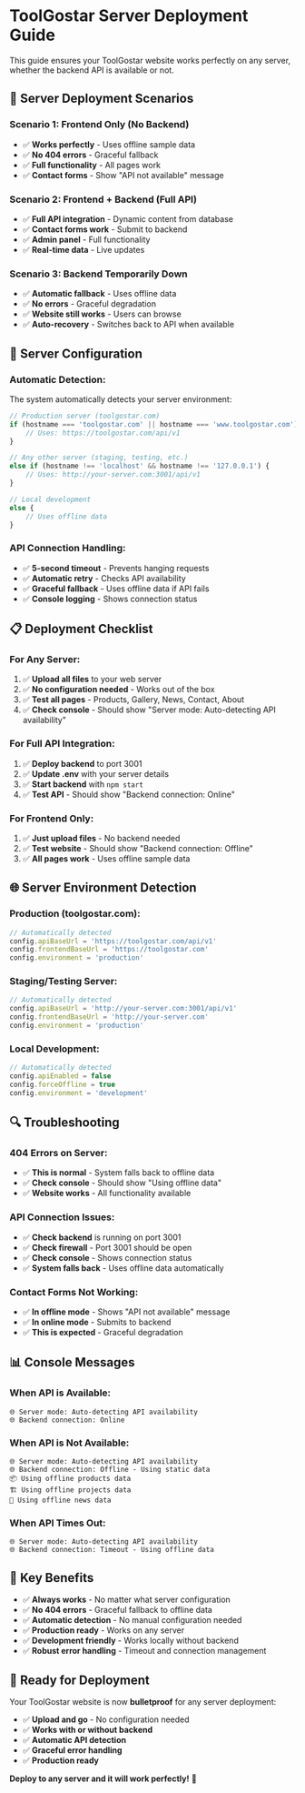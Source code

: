 # ToolGostar Server Deployment Guide

This guide ensures your ToolGostar website works perfectly on any server, whether the backend API is available or not.

## 🚀 **Server Deployment Scenarios**

### **Scenario 1: Frontend Only (No Backend)**
- ✅ **Works perfectly** - Uses offline sample data
- ✅ **No 404 errors** - Graceful fallback
- ✅ **Full functionality** - All pages work
- ✅ **Contact forms** - Show "API not available" message

### **Scenario 2: Frontend + Backend (Full API)**
- ✅ **Full API integration** - Dynamic content from database
- ✅ **Contact forms work** - Submit to backend
- ✅ **Admin panel** - Full functionality
- ✅ **Real-time data** - Live updates

### **Scenario 3: Backend Temporarily Down**
- ✅ **Automatic fallback** - Uses offline data
- ✅ **No errors** - Graceful degradation
- ✅ **Website still works** - Users can browse
- ✅ **Auto-recovery** - Switches back to API when available

## 🔧 **Server Configuration**

### **Automatic Detection:**
The system automatically detects your server environment:

```javascript
// Production server (toolgostar.com)
if (hostname === 'toolgostar.com' || hostname === 'www.toolgostar.com') {
    // Uses: https://toolgostar.com/api/v1
}

// Any other server (staging, testing, etc.)
else if (hostname !== 'localhost' && hostname !== '127.0.0.1') {
    // Uses: http://your-server.com:3001/api/v1
}

// Local development
else {
    // Uses offline data
}
```

### **API Connection Handling:**
- ✅ **5-second timeout** - Prevents hanging requests
- ✅ **Automatic retry** - Checks API availability
- ✅ **Graceful fallback** - Uses offline data if API fails
- ✅ **Console logging** - Shows connection status

## 📋 **Deployment Checklist**

### **For Any Server:**
1. ✅ **Upload all files** to your web server
2. ✅ **No configuration needed** - Works out of the box
3. ✅ **Test all pages** - Products, Gallery, News, Contact, About
4. ✅ **Check console** - Should show "Server mode: Auto-detecting API availability"

### **For Full API Integration:**
1. ✅ **Deploy backend** to port 3001
2. ✅ **Update .env** with your server details
3. ✅ **Start backend** with `npm start`
4. ✅ **Test API** - Should show "Backend connection: Online"

### **For Frontend Only:**
1. ✅ **Just upload files** - No backend needed
2. ✅ **Test website** - Should show "Backend connection: Offline"
3. ✅ **All pages work** - Uses offline sample data

## 🌐 **Server Environment Detection**

### **Production (toolgostar.com):**
```javascript
// Automatically detected
config.apiBaseUrl = 'https://toolgostar.com/api/v1'
config.frontendBaseUrl = 'https://toolgostar.com'
config.environment = 'production'
```

### **Staging/Testing Server:**
```javascript
// Automatically detected
config.apiBaseUrl = 'http://your-server.com:3001/api/v1'
config.frontendBaseUrl = 'http://your-server.com'
config.environment = 'production'
```

### **Local Development:**
```javascript
// Automatically detected
config.apiEnabled = false
config.forceOffline = true
config.environment = 'development'
```

## 🔍 **Troubleshooting**

### **404 Errors on Server:**
- ✅ **This is normal** - System falls back to offline data
- ✅ **Check console** - Should show "Using offline data"
- ✅ **Website works** - All functionality available

### **API Connection Issues:**
- ✅ **Check backend** is running on port 3001
- ✅ **Check firewall** - Port 3001 should be open
- ✅ **Check console** - Shows connection status
- ✅ **System falls back** - Uses offline data automatically

### **Contact Forms Not Working:**
- ✅ **In offline mode** - Shows "API not available" message
- ✅ **In online mode** - Submits to backend
- ✅ **This is expected** - Graceful degradation

## 📊 **Console Messages**

### **When API is Available:**
```
🌐 Server mode: Auto-detecting API availability
🌐 Backend connection: Online
```

### **When API is Not Available:**
```
🌐 Server mode: Auto-detecting API availability
🌐 Backend connection: Offline - Using static data
📦 Using offline products data
🏗️ Using offline projects data
📰 Using offline news data
```

### **When API Times Out:**
```
🌐 Server mode: Auto-detecting API availability
🌐 Backend connection: Timeout - Using offline data
```

## 🎯 **Key Benefits**

- ✅ **Always works** - No matter what server configuration
- ✅ **No 404 errors** - Graceful fallback to offline data
- ✅ **Automatic detection** - No manual configuration needed
- ✅ **Production ready** - Works on any server
- ✅ **Development friendly** - Works locally without backend
- ✅ **Robust error handling** - Timeout and connection management

## 🚀 **Ready for Deployment**

Your ToolGostar website is now **bulletproof** for any server deployment:

- ✅ **Upload and go** - No configuration needed
- ✅ **Works with or without backend**
- ✅ **Automatic API detection**
- ✅ **Graceful error handling**
- ✅ **Production ready**

**Deploy to any server and it will work perfectly!** 🎉
